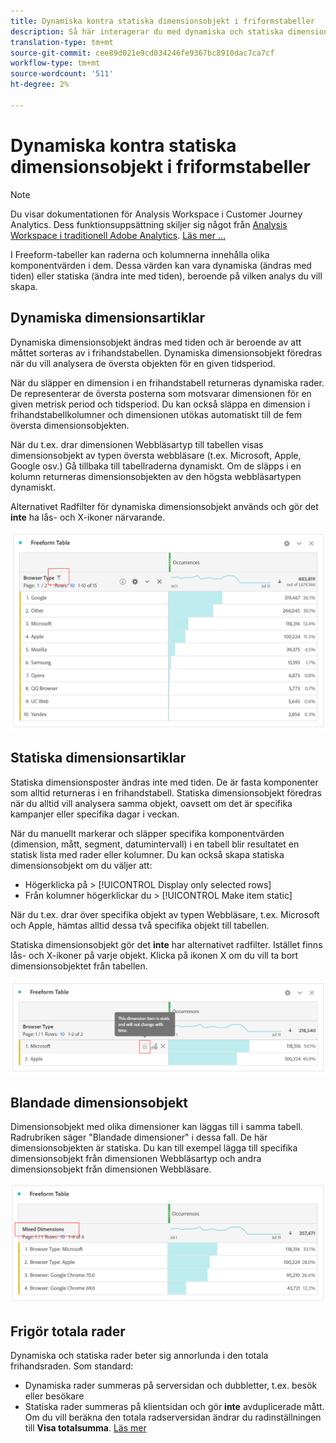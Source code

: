 ```yaml
---
title: Dynamiska kontra statiska dimensionsobjekt i friformstabeller
description: Så här interagerar du med dynamiska och statiska dimensionsobjekt i tabeller.
translation-type: tm+mt
source-git-commit: cee89d021e9cd034246fe9367bc8910dac7ca7cf
workflow-type: tm+mt
source-wordcount: '511'
ht-degree: 2%

---
```



# Dynamiska kontra statiska dimensionsobjekt i friformstabeller

>[!NOTE]
>
>Du visar dokumentationen för Analysis Workspace i Customer Journey Analytics. Dess funktionsuppsättning skiljer sig något från [Analysis Workspace i traditionell Adobe Analytics](https://docs.adobe.com/content/help/en/analytics/analyze/analysis-workspace/home.html). [Läs mer …](/help/getting-started/cja-aa.md)

I Freeform-tabeller kan raderna och kolumnerna innehålla olika komponentvärden i dem. Dessa värden kan vara dynamiska (ändras med tiden) eller statiska (ändra inte med tiden), beroende på vilken analys du vill skapa.

## Dynamiska dimensionsartiklar

Dynamiska dimensionsobjekt ändras med tiden och är beroende av att måttet sorteras av i frihandstabellen. Dynamiska dimensionsobjekt föredras när du vill analysera de översta objekten för en given tidsperiod.

När du släpper en dimension i en frihandstabell returneras dynamiska rader. De representerar de översta posterna som motsvarar dimensionen för en given metrisk period och tidsperiod. Du kan också släppa en dimension i frihandstabellkolumner och dimensionen utökas automatiskt till de fem översta dimensionsobjekten.

När du t.ex. drar dimensionen Webbläsartyp till tabellen visas dimensionsobjekt av typen översta webbläsare (t.ex. Microsoft, Apple, Google osv.) Gå tillbaka till tabellraderna dynamiskt. Om de släpps i en kolumn returneras dimensionsobjekten av den högsta webbläsartypen dynamiskt.

Alternativet Radfilter för dynamiska dimensionsobjekt används och gör det **inte** ha lås- och X-ikoner närvarande.

![](assets/dynamic-items.png)

## Statiska dimensionsartiklar

Statiska dimensionsposter ändras inte med tiden. De är fasta komponenter som alltid returneras i en frihandstabell. Statiska dimensionsobjekt föredras när du alltid vill analysera samma objekt, oavsett om det är specifika kampanjer eller specifika dagar i veckan.

När du manuellt markerar och släpper specifika komponentvärden (dimension, mått, segment, datumintervall) i en tabell blir resultatet en statisk lista med rader eller kolumner. Du kan också skapa statiska dimensionsobjekt om du väljer att:

* Högerklicka på > [!UICONTROL Display only selected rows]
* Från kolumner högerklickar du > [!UICONTROL Make item static]

När du t.ex. drar över specifika objekt av typen Webbläsare, t.ex. Microsoft och Apple, hämtas alltid dessa två specifika objekt till tabellen.

Statiska dimensionsobjekt gör det **inte** har alternativet radfilter. Istället finns lås- och X-ikoner på varje objekt. Klicka på ikonen X om du vill ta bort dimensionsobjektet från tabellen.

![](assets/static-items.png)

## Blandade dimensionsobjekt

Dimensionsobjekt med olika dimensioner kan läggas till i samma tabell. Radrubriken säger &quot;Blandade dimensioner&quot; i dessa fall. De här dimensionsobjekten är statiska. Du kan till exempel lägga till specifika dimensionsobjekt från dimensionen Webbläsartyp och andra dimensionsobjekt från dimensionen Webbläsare.

![](assets/mixed-dimensions.png)

## Frigör totala rader

Dynamiska och statiska rader beter sig annorlunda i den totala frihandsraden. Som standard:

* Dynamiska rader summeras på serversidan och dubbletter, t.ex. besök eller besökare
* Statiska rader summeras på klientsidan och gör **inte** avduplicerade mått. Om du vill beräkna den totala radserversidan ändrar du radinställningen till **Visa totalsumma**. [Läs mer](https://docs.adobe.com/content/help/sv-SE/analytics/analyze/analysis-workspace/build-workspace-project/workspace-totals.html)

